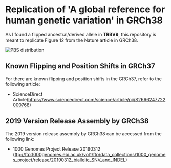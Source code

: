 # Replication of 'A global reference for human genetic variation' in GRCh38

As I found a flipped ancestral/derived allele in **TRBV9**, this repository is meant to replicate Figure 12 from the Nature article in GRCh38.

![PBS distribution](https://media.springernature.com/full/springer-static/image/art%3A10.1038%2Fnature15393/MediaObjects/41586_2015_Article_BFnature15393_Fig3_HTML.jpg?as=webp)

## Known Flipping and Position Shifts in GRCh37

For there are known flipping and position shifts in the GRCh37, refer to the following article:
- ScienceDirect Article(https://www.sciencedirect.com/science/article/pii/S2666247722000768)

## 2019 Version Release Assembly by GRCh38

The 2019 version release assembly by GRCh38 can be accessed from the following link:
- 1000 Genomes Project Release 20190312 (ftp://ftp.1000genomes.ebi.ac.uk/vol1/ftp/data_collections/1000_genomes_project/release/20190312_biallelic_SNV_and_INDEL)
